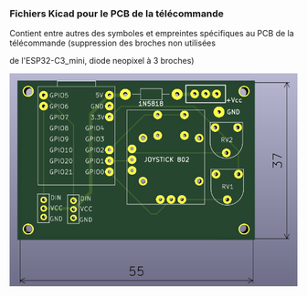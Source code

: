 ###  Fichiers Kicad pour le PCB de la télécommande

Contient entre autres des symboles et empreintes spécifiques au PCB de la télécommande (suppression des broches non utilisées 

de l'ESP32-C3_mini, diode neopixel à 3 broches)

<p align="center"> 
  <img src="./telecommande_pcb.png" width="600">
<p/>
